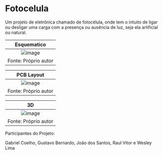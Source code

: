 # Fotocelula

Um projeto de eletrônica chamado de fotocélula, onde tem o intuito de ligar ou desligar uma carga com a presença ou ausência de luz, seja ela artificial ou natural.

|Esquematico|
|:---:|
|![image](https://user-images.githubusercontent.com/105087818/193639231-920811c3-f4a6-4111-baef-fb3a23b68c6f.png)|
|Fonte: Próprio autor|

|PCB Layout|
|:---:|
|![image](https://user-images.githubusercontent.com/105087818/194922712-9fa0ee44-9126-42f5-b17e-d869211e7222.png)|
|Fonte: Próprio autor|

|3D|
|:---:|
|![image](https://user-images.githubusercontent.com/111302603/196242345-0a65bdf0-c88e-4c99-93a7-afb5759c7b6e.png)|
|Fonte: Próprio autor|


Participantes do Projeto:

Gabriel Coelho,
Gustavo Bernardo,
João dos Santos,
Raul Vitor e
Wesley Lima
